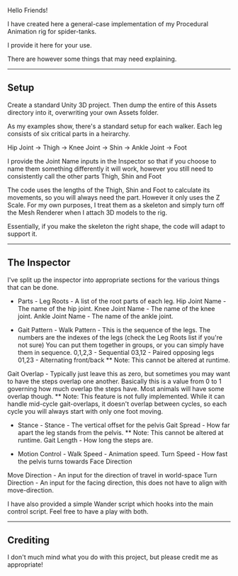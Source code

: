 Hello Friends!

I have created here a general-case implementation of my Procedural Animation rig for spider-tanks.

I provide it here for your use.

There are however some things that may need explaining.

----------
Setup
----------

Create a standard Unity 3D project. Then dump the entire of this Assets directory into it, overwriting your own Assets folder.

As my examples show, there's a standard setup for each walker.
Each leg consists of six critical parts in a heirarchy.

Hip Joint -> Thigh -> Knee Joint -> Shin -> Ankle Joint -> Foot

I provide the Joint Name inputs in the Inspector so that if you choose to name them something differently it will work, 
	however you still need to consistently call the other parts Thigh, Shin and Foot

The code uses the lengths of the Thigh, Shin and Foot to calculate its movements, so you will always need the part.
However it only uses the Z Scale.
For my own purposes, I treat them as a skeleton and simply turn off the Mesh Renderer when I attach 3D models to the rig.

Essentially, if you make the skeleton the right shape, the code will adapt to support it.

-------------
The Inspector
-------------

I've split up the inspector into appropriate sections for the various things that can be done.

- Parts -
Leg Roots - A list of the root parts of each leg.
Hip Joint Name - The name of the hip joint.
Knee Joint Name - The name of the knee joint.
Ankle Joint Name - The name of the ankle joint.

- Gait Pattern -
Walk Pattern - This is the sequence of the legs. The numbers are the indexes of the legs (check the Leg Roots list if you're not sure)
	You can put them together in groups, or you can simply have them in sequence.
	0,1,2,3 - Sequential
	03,12 - Paired opposing legs
	01,23 - Alternating front/back
	** Note: This cannot be altered at runtime.

Gait Overlap - Typically just leave this as zero, but sometimes you may want to have the steps overlap one another. 
	Basically this is a value from 0 to 1 governing how much overlap the steps have.
	Most animals will have some overlap though.
	** Note: This feature is not fully implemented. 
	While it can handle mid-cycle gait-overlaps, it doesn't overlap between cycles, 
		so each cycle you will always start with only one foot moving.
	
- Stance -
Stance - The vertical offset for the pelvis
Gait Spread - How far apart the leg stands from the pelvis.
	** Note: This cannot be altered at runtime.
Gait Length - How long the steps are.

- Motion Control -
Walk Speed - Animation speed.
Turn Speed - How fast the pelvis turns towards Face Direction

Move Direction - An input for the direction of travel in world-space
Turn Direction - An input for the facing direction, this does not have to align with move-direction. 


I have also provided a simple Wander script which hooks into the main control script.
Feel free to have a play with both.


----------
Crediting
----------

I don't much mind what you do with this project, but please credit me as appropriate!
